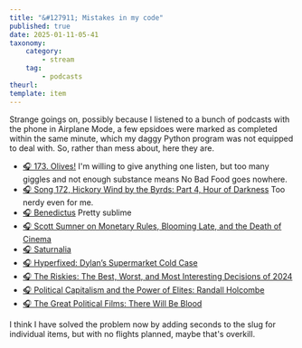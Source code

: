 ```yaml
---
title: "&#127911; Mistakes in my code"
published: true
date: 2025-01-11-05-41
taxonomy:
    category:
        - stream
    tag:
        - podcasts
theurl:
template: item
---
```


Strange goings on, possibly because I listened to a bunch of podcasts with the phone in Airplane Mode, a few epsidoes were marked as completed within the same minute, which my daggy Python program was not equipped to deal with. So, rather than mess about, here they are.

- [&#127911; 173. Olives!](https://soundcloud.com/nobadfoodpod/173-olives) I'm willing to give anything one listen, but too many giggles and not enough substance means No Bad Food goes nowhere.
- [&#127911; Song 172, Hickory Wind by the Byrds: Part 4, Hour of Darkness](https://huffduffer.com/JeremyCherfas/705097) Too nerdy even for me.
- [&#127911; Benedictus](http://www.bbc.co.uk/programmes/m0024vn6) Pretty sublime
- [&#127911; Scott Sumner on Monetary Rules, Blooming Late, and the Death of Cinema](https://cowenconvos.libsyn.com/scott-sumner)
- [&#127911; Saturnalia](http://www.bbc.co.uk/programmes/m00268lf)
- [&#127911; Hyperfixed: Dylan’s Supermarket Cold Case](https://99percentinvisible.org/?p=43603)
- [&#127911; The Riskies: The Best, Worst, and Most Interesting Decisions of 2024](https://omny.fm/shows/against-the-rules-with-michael-lewis/the-riskies-the-best-worst-and-most-interesting-de)
- [&#127911; Political Capitalism and the Power of Elites: Randall Holcombe](https://taitc.buzzsprout.com/)
- [&#127911; The Great Political Films: There Will Be Blood](https://www.ppfideas.com/)

I think I have solved the problem now by adding seconds to the slug for individual items, but with no flights planned, maybe that's overkill.